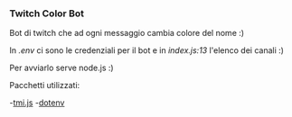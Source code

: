 ### Twitch Color Bot ###

Bot di twitch che ad ogni messaggio cambia colore del nome :)

In _.env_ ci sono le credenziali per il bot e in _index.js:13_ l'elenco dei canali :)

Per avviarlo serve node.js :)

Pacchetti utilizzati:

-[tmi.js](https://www.npmjs.com/package/tmi.js "tmi.js")
-[dotenv](https://www.npmjs.com/package/dotenv "dotenv")
